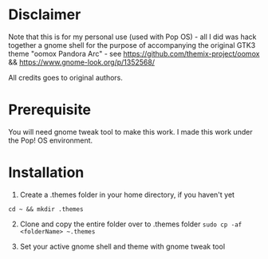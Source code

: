# Disclaimer

Note that this is for my personal use (used with Pop OS) - all I did was hack together a gnome shell for the purpose of accompanying the original GTK3 theme "oomox Pandora Arc" - see https://github.com/themix-project/oomox && https://www.gnome-look.org/p/1352568/

All credits goes to original authors. 

# Prerequisite

You will need gnome tweak tool to make this work. I made this work under the Pop! OS environment. 

# Installation

1. Create a .themes folder in your home directory, if you haven't yet

`cd ~ && mkdir .themes`

2. Clone and copy the entire folder over to .themes folder
`sudo cp -af <folderName> ~.themes`

3. Set your active gnome shell and theme with gnome tweak tool